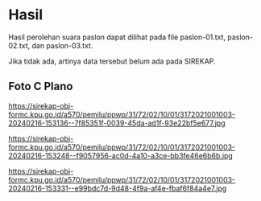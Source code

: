 # Hasil

Hasil perolehan suara paslon dapat dilihat pada file paslon-01.txt, paslon-02.txt, dan paslon-03.txt.

Jika tidak ada, artinya data tersebut belum ada pada SIREKAP.

## Foto C Plano

https://sirekap-obj-formc.kpu.go.id/a570/pemilu/ppwp/31/72/02/10/01/3172021001003-20240216-153136--7f85351f-0039-45da-ad1f-93e22bf5e677.jpg

https://sirekap-obj-formc.kpu.go.id/a570/pemilu/ppwp/31/72/02/10/01/3172021001003-20240216-153248--f9057956-ac0d-4a10-a3ce-bb3fe46e6b6b.jpg

https://sirekap-obj-formc.kpu.go.id/a570/pemilu/ppwp/31/72/02/10/01/3172021001003-20240216-153331--e99bdc7d-9d48-4f9a-af4e-fbaf6f84a4e7.jpg
